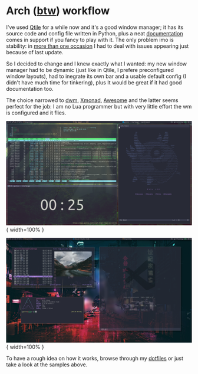 # Arch ([btw](https://iusearchbtw.lol)) workflow

I've used [Qtile](http://www.qtile.org) for a while now and it's a good window manager; it has its source code and config file written in Python, plus a neat [documentation](http://docs.qtile.org/en/latest) comes in support if you fancy to play with it. The only problem imo is stability: in [more than one occasion](https://github.com/qtile/qtile/issues) I had to deal with issues appearing just because of last update.

So I decided to change and I knew exactly what I wanted: my new window manager had to be dynamic (just like in Qtile, I prefere preconfigured window layouts), had to inegrate its own bar and a usable default config (I didn't have much time for tinkering), plus It would be great if it had good documentation too.

The choice narrowed to [dwm](https://dwm.suckless.org), [Xmonad](https://xmonad.org), [Awesome](https://awesomewm.org) and the latter seems perfect for the job: I am no Lua programmer but with very little effort the wm is configured and it flies.

![](pics/scrot_1.png){ width=100% }

![](pics/scrot_2.png){ width=100% }

To have a rough idea on how it works, browse through my [dotfiles](https://github.com/matteogiorgi/.dotfiles) or just take a look at the samples above.
